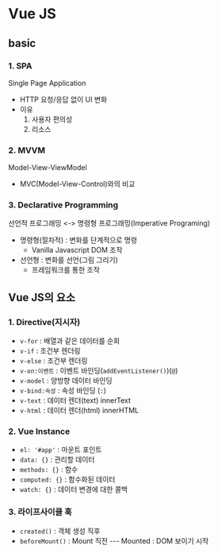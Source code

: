 # Vue JS

## basic
### 1. SPA
Single Page Application
- HTTP 요청/응답 없이 UI 변화
- 이유
    1. 사용자 편의성
    2. 리소스

### 2. MVVM
Model-View-ViewModel
- MVC(Model-View-Control)와의 비교

### 3. Declarative Programming
선언적 프로그래밍
<-> 명령형 프로그래밍(Imperative Programing)
- 명령형(절차적) : 변화를 단계적으로 명령
    - Vanilla Javascript DOM 조작
- 선언형 : 변화를 선언(그림 그리기)
    - 프레임워크를 통한 조작

## Vue JS의 요소
### 1. Directive(지시자)
- `v-for` : 배열과 같은 데이터를 순회
- `v-if` : 조건부 렌더링
- `v-else` : 조건부 렌더링
- `v-on:이벤트` : 이벤트 바인딩(`addEventListener()`)(`@`)
- `v-model` : 양방향 데이터 바인딩
- `v-bind:속성` : 속성 바인딩 (`:`)
- `v-text` : 데이터 렌더(text) innerText
- `v-html` : 데이터 렌더(html) innerHTML

### 2. Vue Instance
- `el: '#app'` : 마운트 포인트
- `data: {}` : 관리할 데이터
- `methods: {}` : 함수
- `computed: {}` : 함수화된 데이터
- `watch: {}` : 데이터 변경에 대한 콜백

### 3. 라이프사이클 훅
- `created()` : 객체 생성 직후
- `beforeMount()` : Mount 직전
--- Mounted : DOM 보이기 시작